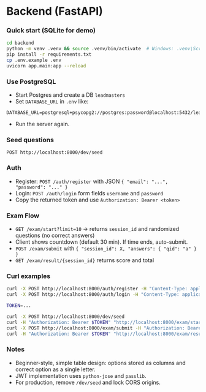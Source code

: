 # Backend (FastAPI)

### Quick start (SQLite for demo)
```bash
cd backend
python -m venv .venv && source .venv/bin/activate  # Windows: .venv\Scripts\activate
pip install -r requirements.txt
cp .env.example .env
uvicorn app.main:app --reload
```

### Use PostgreSQL
- Start Postgres and create a DB `leadmasters`
- Set `DATABASE_URL` in `.env` like:
```
DATABASE_URL=postgresql+psycopg2://postgres:password@localhost:5432/leadmasters
```
- Run the server again.

### Seed questions
```
POST http://localhost:8000/dev/seed
```

### Auth
- Register: `POST /auth/register` with JSON `{ "email": "...", "password": "..." }`
- Login: `POST /auth/login` form fields `username` and `password`
- Copy the returned token and use `Authorization: Bearer <token>`

### Exam Flow
- `GET /exam/start?limit=10` -> returns `session_id` and randomized questions (no correct answers)
- Client shows countdown (default 30 min). If time ends, auto-submit.
- `POST /exam/submit` with `{ "session_id": X, "answers": { "qid": "a" } }`
- `GET /exam/result/{session_id}` returns score and total

### Curl examples
```bash
curl -X POST http://localhost:8000/auth/register -H "Content-Type: application/json" -d '{"email":"a@a.com","password":"pass"}'
curl -X POST http://localhost:8000/auth/login -H "Content-Type: application/x-www-form-urlencoded" -d 'username=a@a.com&password=pass'

TOKEN=...

curl -X POST http://localhost:8000/dev/seed
curl -H "Authorization: Bearer $TOKEN" "http://localhost:8000/exam/start?limit=5"
curl -X POST http://localhost:8000/exam/submit -H "Authorization: Bearer $TOKEN" -H "Content-Type: application/json" -d '{"session_id":1,"answers":{"1":"b","2":"c"}}'
curl -H "Authorization: Bearer $TOKEN" "http://localhost:8000/exam/result/1"
```

### Notes
- Beginner-style, simple table design: options stored as columns and correct option as a single letter.
- JWT implementation uses `python-jose` and `passlib`.
- For production, remove `/dev/seed` and lock CORS origins.
